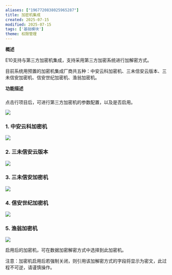 ```yaml
---
aliases: ["1967720838025965287"]
title: 加密机集成
created: 2025-07-15
modified: 2025-07-15
tags: ['基础模块']
theme: 权限管理
---
```


**概述**

E10支持与第三方加密机集成，支持采用第三方加密系统进行加解密方式。

目前系统用预置的加密机集成厂商共五种：中安云科加密机、三未信安云版本、三未信安加密机、信安世纪加密机、渔翁加密机。

**功能描述**

###

点击行项目后，可进行第三方加密机的参数配置，以及是否启用。

![](https://myhelpdoc.oss-cn-heyuan.aliyuncs.com/mdimages/7f96f78810d6af123b05c767f3edb7f2.jpg)

### **1. 中安云科加密机**

![](https://myhelpdoc.oss-cn-heyuan.aliyuncs.com/mdimages/70ffe5cb0360e216846e9add978f65cb.jpg)

### 2. **三未信安云版本**

**![](https://myhelpdoc.oss-cn-heyuan.aliyuncs.com/mdimages/03df84d9061b369a51ceca9614deffa3.jpg)**

### 3. **三未信安加密机**

**![](https://myhelpdoc.oss-cn-heyuan.aliyuncs.com/mdimages/28122edebe10b0683f67b0a49daab2bb.jpg)**

### 4. **信安世纪加密机**

![](https://myhelpdoc.oss-cn-heyuan.aliyuncs.com/mdimages/04906b96bbf96ccf80ddc5906ac31b29.jpg)

### 5. **渔翁加密机**

**![](https://myhelpdoc.oss-cn-heyuan.aliyuncs.com/mdimages/1131e151508192d5cf9e6f26a2c1d109.jpg)**

启用后的加密机，可在数据加密解密方式中选择到此加密机。

注意：加密机启用后若强制关闭，则引用该加解密方式的字段将显示为密文，此过程不可逆，请谨慎操作。


